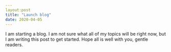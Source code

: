 ```yaml
---
layout:post
title: "Launch blog"
date: 2020-04-05
---
```


I am starting a blog. I am not sure what all of my topics will be right now, but
I am writing this post to get started. Hope all is well with you, gentle
readers.

